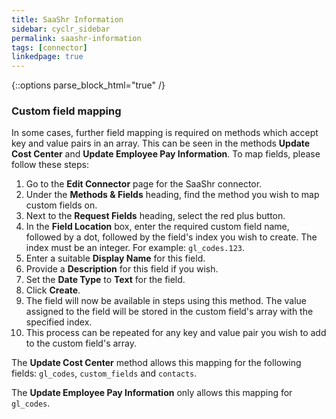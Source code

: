 ```yaml
---
title: SaaShr Information
sidebar: cyclr_sidebar
permalink: saashr-information
tags: [connector]
linkedpage: true
---
```

{::options parse_block_html="true" /}
<section class="card">

### Custom field mapping
In some cases, further field mapping is required on methods which accept key and value pairs in an array. This can be seen in the methods **Update Cost Center** and **Update Employee Pay Information**. To map fields, please follow these steps:

1. Go to the **Edit Connector** page for the SaaShr connector.
2. Under the **Methods & Fields** heading, find the method you wish to map custom fields on.
3. Next to the **Request Fields** heading, select the red plus button.
4. In the **Field Location** box, enter the required custom field name, followed by a dot, followed by the field's index you wish to create. The index must be an integer. For example: `gl_codes.123`.
5. Enter a suitable **Display Name** for this field.
6. Provide a **Description** for this field if you wish.
7. Set the **Date Type** to **Text** for the field.
8. Click **Create**.
9. The field will now be available in steps using this method. The value assigned to the field will be stored in the custom field's array with the specified index.
10. This process can be repeated for any key and value pair you wish to add to the custom field's array.

The **Update Cost Center** method allows this mapping for the following fields: `gl_codes`, `custom_fields` and `contacts`.

The **Update Employee Pay Information** only allows this mapping for `gl_codes`.

</section>
